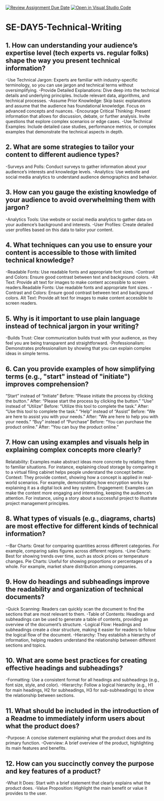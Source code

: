 [![Review Assignment Due Date](https://classroom.github.com/assets/deadline-readme-button-22041afd0340ce965d47ae6ef1cefeee28c7c493a6346c4f15d667ab976d596c.svg)](https://classroom.github.com/a/zsAR-pyY)
[![Open in Visual Studio Code](https://classroom.github.com/assets/open-in-vscode-2e0aaae1b6195c2367325f4f02e2d04e9abb55f0b24a779b69b11b9e10269abc.svg)](https://classroom.github.com/online_ide?assignment_repo_id=15645721&assignment_repo_type=AssignmentRepo)
# SE-DAY5-Technical-Writing
## 1. How can understanding your audience’s expertise level (tech experts vs. regular folks) shape the way you present technical information?
 -Use Technical Jargon: Experts are familiar with industry-specific terminology, so you can use jargon and technical terms without oversimplifying.
-Provide Detailed Explanations: Dive deep into the technical details and underlying principles. Include relevant data, algorithms, and technical processes.
-Assume Prior Knowledge: Skip basic explanations and assume that the audience has foundational knowledge. Focus on advanced concepts and nuances.
-Encourage Critical Thinking: Present information that allows for discussion, debate, or further analysis. Invite questions that explore complex scenarios or edge cases.
-Use Technical Examples: Include detailed case studies, performance metrics, or complex examples that demonstrate the technical aspects in depth.

## 2. What are some strategies to tailor your content to different audience types?
-Surveys and Polls: Conduct surveys to gather information about your audience’s interests and knowledge levels.
-Analytics: Use website and social media analytics to understand audience demographics and behavior.

## 3. How can you gauge the existing knowledge of your audience to avoid overwhelming them with jargon?
-Analytics Tools: Use website or social media analytics to gather data on your audience’s background and interests.
-User Profiles: Create detailed user profiles based on this data to tailor your content.

## 4. What techniques can you use to ensure your content is accessible to those with limited technical knowledge?

-Readable Fonts: Use readable fonts and appropriate font sizes.
-Contrast and Colors: Ensure good contrast between text and background colors.
-Alt Text: Provide alt text for images to make content accessible to screen readers.Readable Fonts: Use readable fonts and appropriate font sizes.
-Contrast and Colors: Ensure good contrast between text and background colors.
Alt Text: Provide alt text for images to make content accessible to screen readers.
## 5. Why is it important to use plain language instead of technical jargon in your writing?
-Builds Trust: Clear communication builds trust with your audience, as they feel you are being transparent and straightforward.
-Professionalism: Demonstrates professionalism by showing that you can explain complex ideas in simple terms.
## 6. Can you provide examples of how simplifying terms (e.g., "start" instead of "initiate") improves comprehension?
“Start” instead of “Initiate”
Before: “Please initiate the process by clicking the button.”
After: “Please start the process by clicking the button.”
“Use” instead of “Utilize”
Before: “Utilize this tool to complete the task.”
After: “Use this tool to complete the task.”
“Help” instead of “Assist”
Before: “We are here to assist you with your needs.”
After: “We are here to help you with your needs.”
“Buy” instead of “Purchase”
Before: “You can purchase the product online.”
After: “You can buy the product online.”
## 7. How can using examples and visuals help in explaining complex concepts more clearly?
Relatability: Examples make abstract ideas more concrete by relating them to familiar situations. For instance, explaining cloud storage by comparing it to a virtual filing cabinet helps people understand the concept better.
Context: They provide context, showing how a concept is applied in real-world scenarios. For example, demonstrating how encryption works by explaining it as a digital lock and key system.
Engagement: Examples can make the content more engaging and interesting, keeping the audience’s attention. For instance, using a story about a successful project to illustrate project management principles.
## 8. What types of visuals (e.g., diagrams, charts) are most effective for different kinds of technical information?
--Bar Charts: Great for comparing quantities across different categories. For example, comparing sales figures across different regions.
-Line Charts: Best for showing trends over time, such as stock prices or temperature changes.
Pie Charts: Useful for showing proportions or percentages of a whole. For example, market share distribution among companies.
## 9. How do headings and subheadings improve the readability and organization of technical documents?
-Quick Scanning: Readers can quickly scan the document to find the sections that are most relevant to them.
-Table of Contents: Headings and subheadings can be used to generate a table of contents, providing an overview of the document’s structure.
-Logical Flow: Headings and subheadings create a clear structure, making it easier for readers to follow the logical flow of the document.
-Hierarchy: They establish a hierarchy of information, helping readers understand the relationship between different sections and topics.

## 10. What are some best practices for creating effective headings and subheadings?
-Formatting: Use a consistent format for all headings and subheadings (e.g., font size, style, and color).
-Hierarchy: Follow a logical hierarchy (e.g., H1 for main headings, H2 for subheadings, H3 for sub-subheadings) to show the relationship between sections.

## 11. What should be included in the introduction of a Readme to immediately inform users about what the product does?
-Purpose: A concise statement explaining what the product does and its primary function.
-Overview: A brief overview of the product, highlighting its main features and benefits.
## 12. How can you succinctly convey the purpose and key features of a product?
-What It Does: Start with a brief statement that clearly explains what the product does.
-Value Proposition: Highlight the main benefit or value it provides to the user.
